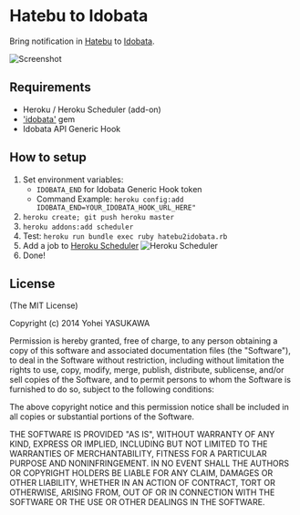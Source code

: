 # Hatebu to Idobata

Bring notification in [Hatebu](http://b.hatena.ne.jp/) to [Idobata](http://idobata.io).

![Screenshot](https://dl.dropboxusercontent.com/u/2819285/hatebu2idobata.png)

## Requirements

- Heroku / Heroku Scheduler (add-on)
- ['idobata'](https://github.com/asonas/idobata-ruby) gem
- Idobata API Generic Hook

## How to setup

1. Set environment variables:
	- `IDOBATA_END` for Idobata Generic Hook token
    - Command Example: `heroku config:add IDOBATA_END=YOUR_IDOBATA_HOOK_URL_HERE"`
2. `heroku create; git push heroku master`
3. `heroku addons:add scheduler`
4. Test: `heroku run bundle exec ruby hatebu2idobata.rb`
5. Add a job to [Heroku Scheduler](https://scheduler.heroku.com/dashboard)
   ![Heroku Scheduler](https://dl.dropboxusercontent.com/u/2819285/hipchat2idobata_heroku-scheduler.png)
6. Done!

## License

(The MIT License)

Copyright (c) 2014 Yohei YASUKAWA

Permission is hereby granted, free of charge, to any person obtaining a copy of this software and associated documentation files (the "Software"), to deal in the Software without restriction, including without limitation the rights to use, copy, modify, merge, publish, distribute, sublicense, and/or sell copies of the Software, and to permit persons to whom the Software is furnished to do so, subject to the following conditions:

The above copyright notice and this permission notice shall be included in all copies or substantial portions of the Software.

THE SOFTWARE IS PROVIDED "AS IS", WITHOUT WARRANTY OF ANY KIND, EXPRESS OR IMPLIED, INCLUDING BUT NOT LIMITED TO THE WARRANTIES OF MERCHANTABILITY, FITNESS FOR A PARTICULAR PURPOSE AND NONINFRINGEMENT. IN NO EVENT SHALL THE AUTHORS OR COPYRIGHT HOLDERS BE LIABLE FOR ANY CLAIM, DAMAGES OR OTHER LIABILITY, WHETHER IN AN ACTION OF CONTRACT, TORT OR OTHERWISE, ARISING FROM, OUT OF OR IN CONNECTION WITH THE SOFTWARE OR THE USE OR OTHER DEALINGS IN THE SOFTWARE.
